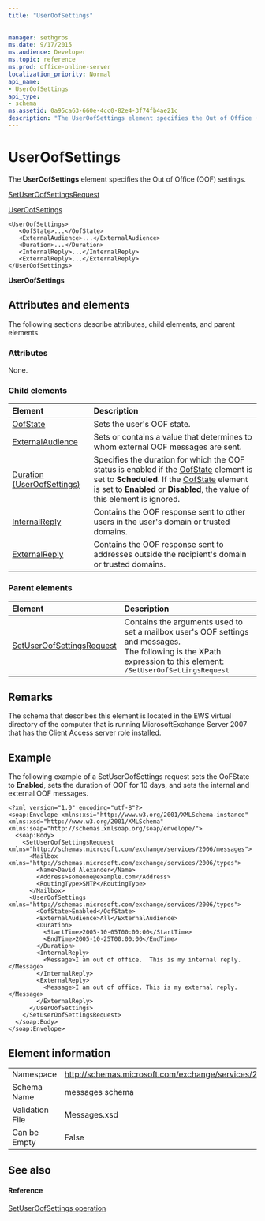 ```yaml
---
title: "UserOofSettings"
 
 
manager: sethgros
ms.date: 9/17/2015
ms.audience: Developer
ms.topic: reference
ms.prod: office-online-server
localization_priority: Normal
api_name:
- UserOofSettings
api_type:
- schema
ms.assetid: 0a95ca63-660e-4cc0-82e4-3f74fb4ae21c
description: "The UserOofSettings element specifies the Out of Office (OOF) settings."
---
```


# UserOofSettings

The **UserOofSettings** element specifies the Out of Office (OOF) settings. 
  
[SetUserOofSettingsRequest](setuseroofsettingsrequest.md)
  
[UserOofSettings](useroofsettings.md)
  
```
<UserOofSettings>
   <OofState>...</OofState>
   <ExternalAudience>...</ExternalAudience>
   <Duration>...</Duration>
   <InternalReply>...</InternalReply>
   <ExternalReply>...</ExternalReply>
</UserOofSettings>
```

 **UserOofSettings**
## Attributes and elements

The following sections describe attributes, child elements, and parent elements.
  
### Attributes

None.
  
### Child elements

|**Element**|**Description**|
|:-----|:-----|
|[OofState](oofstate.md) <br/> |Sets the user's OOF state.  <br/> |
|[ExternalAudience](externalaudience.md) <br/> |Sets or contains a value that determines to whom external OOF messages are sent.  <br/> |
|[Duration (UserOofSettings)](duration-useroofsettings.md) <br/> |Specifies the duration for which the OOF status is enabled if the [OofState](oofstate.md) element is set to **Scheduled**. If the [OofState](oofstate.md) element is set to **Enabled** or **Disabled**, the value of this element is ignored.  <br/> |
|[InternalReply](internalreply.md) <br/> |Contains the OOF response sent to other users in the user's domain or trusted domains.  <br/> |
|[ExternalReply](externalreply.md) <br/> |Contains the OOF response sent to addresses outside the recipient's domain or trusted domains.  <br/> |
   
### Parent elements

|**Element**|**Description**|
|:-----|:-----|
|[SetUserOofSettingsRequest](setuseroofsettingsrequest.md) <br/> |Contains the arguments used to set a mailbox user's OOF settings and messages.  <br/> The following is the XPath expression to this element:  <br/>  `/SetUserOofSettingsRequest` <br/> |
   
## Remarks

The schema that describes this element is located in the EWS virtual directory of the computer that is running MicrosoftExchange Server 2007 that has the Client Access server role installed.
  
## Example

The following example of a SetUserOofSettings request sets the OoFState to **Enabled**, sets the duration of OOF for 10 days, and sets the internal and external OOF messages.
  
```
<?xml version="1.0" encoding="utf-8"?>
<soap:Envelope xmlns:xsi="http://www.w3.org/2001/XMLSchema-instance" xmlns:xsd="http://www.w3.org/2001/XMLSchema" xmlns:soap="http://schemas.xmlsoap.org/soap/envelope/">
  <soap:Body>
    <SetUserOofSettingsRequest xmlns="http://schemas.microsoft.com/exchange/services/2006/messages">
      <Mailbox xmlns="http://schemas.microsoft.com/exchange/services/2006/types">
        <Name>David Alexander</Name>
        <Address>someone@example.com</Address>
        <RoutingType>SMTP</RoutingType>
      </Mailbox>
      <UserOofSettings xmlns="http://schemas.microsoft.com/exchange/services/2006/types">
        <OofState>Enabled</OofState>
        <ExternalAudience>All</ExternalAudience>
        <Duration>
          <StartTime>2005-10-05T00:00:00</StartTime>
          <EndTime>2005-10-25T00:00:00</EndTime>
        </Duration>
        <InternalReply>
          <Message>I am out of office.  This is my internal reply.</Message>
        </InternalReply>
        <ExternalReply>
          <Message>I am out of office. This is my external reply.</Message>
        </ExternalReply>
      </UserOofSettings>
    </SetUserOofSettingsRequest>
  </soap:Body>
</soap:Envelope>
```

## Element information

|||
|:-----|:-----|
|Namespace  <br/> |http://schemas.microsoft.com/exchange/services/2006/messages  <br/> |
|Schema Name  <br/> |messages schema  <br/> |
|Validation File  <br/> |Messages.xsd  <br/> |
|Can be Empty  <br/> |False  <br/> |
   
## See also

#### Reference

[SetUserOofSettings operation](setuseroofsettings-operation.md)

